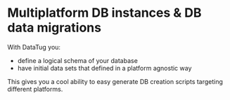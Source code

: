 # Multiplatform DB instances & DB data migrations 

With DataTug you:
- define a logical schema of your database
- have initial data sets that defined in a platform agnostic way

This gives you a cool ability to easy generate DB creation scripts targeting different platforms. 
